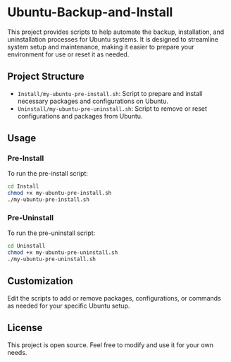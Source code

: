  # Ubuntu-Backup-and-Install
 
 This project provides scripts to help automate the backup, installation, and uninstallation processes for Ubuntu systems. It is designed to streamline system setup and maintenance, making it easier to prepare your environment for use or reset it as needed.
 
 ## Project Structure
 
 - `Install/my-ubuntu-pre-install.sh`: Script to prepare and install necessary packages and configurations on Ubuntu.
 - `Uninstall/my-ubuntu-pre-uninstall.sh`: Script to remove or reset configurations and packages from Ubuntu.
 
 ## Usage
 
 ### Pre-Install
 To run the pre-install script:
 
 ```bash
 cd Install
 chmod +x my-ubuntu-pre-install.sh
 ./my-ubuntu-pre-install.sh
 ```
 
 ### Pre-Uninstall
 To run the pre-uninstall script:
 
 ```bash
 cd Uninstall
 chmod +x my-ubuntu-pre-uninstall.sh
 ./my-ubuntu-pre-uninstall.sh
 ```
 
 ## Customization
 Edit the scripts to add or remove packages, configurations, or commands as needed for your specific Ubuntu setup.
 
 ## License
 This project is open source. Feel free to modify and use it for your own needs.
